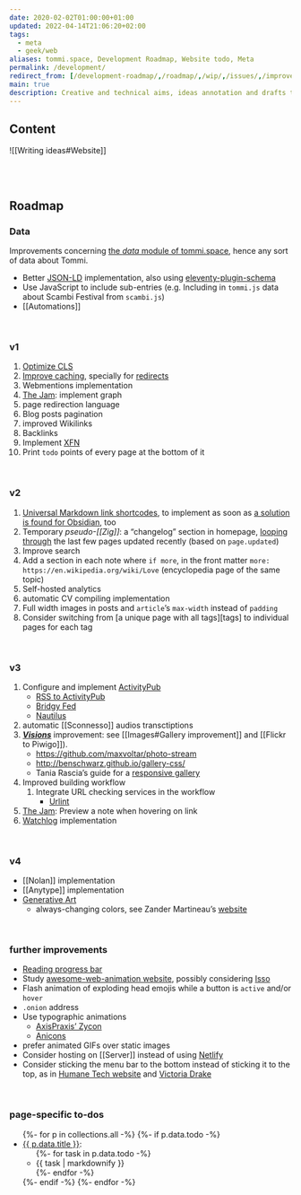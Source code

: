 ```yaml
---
date: 2020-02-02T01:00:00+01:00
updated: 2022-04-14T21:06:20+02:00
tags:
  - meta
  - geek/web
aliases: tommi.space, Development Roadmap, Website todo, Meta
permalink: /development/
redirect_from: [/development-roadmap/,/roadmap/,/wip/,/issues/,/improvements/,/dev/,/website-development/,/tommi.space/]
main: true
description: Creative and technical aims, ideas annotation and drafts tracking.
---
```

## Content

![[Writing ideas#Website]]

<br>
<br>

## Roadmap

### Data

Improvements concerning [the *data* module of tommi.space](https://codeberg.org/tommi/tommi.space/src/branch/main/data '“data„ directory in the tommi.space repository, on Codeberg'), hence any sort of data about Tommi.

- Better [JSON-LD](https://json-ld.org 'JSON-LD') implementation, also using [eleventy-plugin-schema](https://github.com/quasibit/eleventy-plugin-schema 'Eleventy plugin to generate JSON-LD structured data')
- Use JavaScript to include sub-entries (e.g. Including in `tommi.js` data about Scambi Festival from `scambi.js`)
- [[Automations]]

<br>

### v1

1. [Optimize CLS](https://web.dev/optimize-cls/)
1. [Improve caching](https://developer.mozilla.org/en-US/docs/Web/HTTP/Headers/Cache-Control 'Cache-Control - HTTP on MDN'), specially for [redirects](https://docs.netlify.com/routing/headers/ 'Custom headers - Netlify Docs')
1. Webmentions implementation
1. [The Jam](/jam 'The Jam'): implement graph
1. page redirection language
1. Blog posts pagination
1. improved Wikilinks
1. Backlinks
1. Implement [XFN](https://gmpg.org/xfn/join 'Join XHTML Friends Network')
1. Print `todo` points of every page at the bottom of it

<br>

### v2

1. [Universal Markdown link shortcodes](https://github.com/11ty/eleventy/discussions/2315 'Setting universal Markdown link shortcodes · Discussion #2315 · 11ty/eleventy · GitHub'), to implement as soon as [a solution is found for Obsidian](), too
1. Temporary *pseudo-[[Zig]]*: a “changelog” section in homepage, [looping through](https://talk.jekyllrb.com/t/loop-through-all-pages-of-the-website/6880 'Loop through ALL pages in a website - Jekyll Talk') the last few pages updated recently (based on `page.updated`)
1. Improve search
2. Add a section in each note where `if more`, in the front matter `more: https://en.wikipedia.org/wiki/Love` (encyclopedia page of the same topic)
3. Self-hosted analytics
1. automatic CV compiling implementation
9. Full width images in posts and `article`’s `max-width` instead of `padding`
14. Consider switching from [a unique page with all tags][tags] to individual pages for each tag

<br>

### v3

1. Configure and implement [ActivityPub](https://activitypub.rocks 'ActivityPub')
	- [RSS to ActivityPub](https://github.com/dariusk/rss-to-activitypub 'rss-to-activitypub on GitHub')
	- [Bridgy Fed](https://fed.brid.gy/ 'Bridgy Fed')
	- [Nautilus](https://github.com/aaronpk/Nautilus 'Nautilus on GitHub')
1. automatic [[Sconnesso]] audios transctiptions
1. [**<cite>Visions</cite>**](https://visions.tommi.space 'Visioni - Tommi Space') improvement: see [[Images#Gallery improvement]] and [[Flickr to Piwigo]]).
	- <https://github.com/maxvoltar/photo-stream>
	- <http://benschwarz.github.io/gallery-css/>
	- Tania Rascia’s guide for a [responsive gallery](https://www.taniarascia.com/how-to-build-a-responsive-image-gallery-with-flexbox/ 'How to build a responsive gallery with flexbox')
2. Improved building workflow
	1. Integrate URL checking services in the workflow
		- [Urlint](https://urlint.co/integration/github.html 'Urlint')
8. [The Jam](/jam 'The Jam'): Preview a note when hovering on link
3. [Watchlog](https://github.com/xplosionmind/data/blob/main/watchlog.csv 'watchlog.csv on GitHub') implementation

<br>

### v4

- [[Nolan]] implementation
- [[Anytype]] implementation
- [Generative Art](https://generativeartistry.com 'Generative artistry')
	- always-changing colors, see Zander Martineau’s [website](https://zander.wtf/ 'Zander Martineau')

<br>

### further improvements

- [Reading progress bar](https://css-tricks.com/fun-viewport-units/#getting-weird 'Fun viewport units - CSS Tricks')
- Study [awesome-web-animation website](https://awesome-web-animation.netlify.app/ 'Awesome Web Animation'), possibly considering [Isso](https://posativ.org/isso/ 'Isso')
- Flash animation of exploding head emojis while a button is `active` and/or `hover`
- `.onion` address
- Use typographic animations
	- [AxisPraxis’ Zycon](https://www.axis-praxis.org/specimens/zycon 'Zycon')
	- [Anicons](https://typogram.github.io/Anicons/ 'Anicons')
- prefer animated GIFs over static images
- Consider hosting on [[Server]] instead of using [Netlify](https://netlify.com 'Netlify')
- Consider sticking the menu bar to the bottom instead of sticking it to the top, as in [Humane Tech website](https://humanetech.com 'Humane Tech') and [Victoria Drake](https://victoria.dev)

<br>

### page-specific to-dos

<ul>
	{%- for p in collections.all -%}
		{%- if p.data.todo -%}
			<li><a href='{{ p.url }}' title='{{ p.data.title }}'>{{ p.data.title }}</a>:
				<ul>
					{%- for task in p.data.todo -%}
						<li>{{ task | markdownify }}</li>
					{%- endfor -%}
				</ul>
			</li>
		{%- endif -%}
	{%- endfor -%}
</ul>